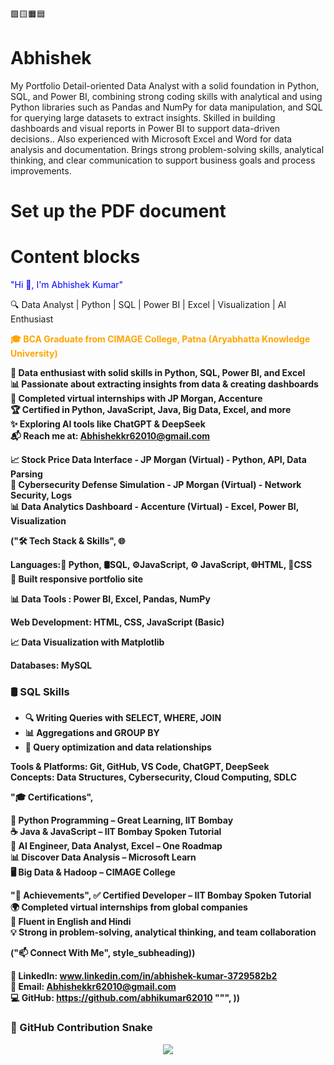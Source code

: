 🟩🟨🟧🟦
# Abhishek
My Portfolio
Detail-oriented Data Analyst with a solid foundation in Python, SQL, and Power BI, combining strong coding skills with analytical and 
using Python libraries such as Pandas and NumPy for data manipulation, and SQL for querying large datasets to extract insights. Skilled in 
building dashboards and visual reports in Power BI to support data-driven decisions.. Also experienced with Microsoft Excel and Word for 
data analysis and documentation. Brings strong problem-solving skills, analytical thinking, and clear communication to support business 
goals and process improvements.

# Set up the PDF document

# Content blocks

<p style="color:blue"> "Hi 👋, I'm Abhishek Kumar" </p>

🔍 Data Analyst | Python | SQL | Power BI | Excel | Visualization | AI Enthusiast


<p style="color:orange"><b>🎓 BCA Graduate from CIMAGE College, Patna (Aryabhatta Knowledge University)<br/></p>

🧠 Data enthusiast with solid skills in Python, SQL, Power BI, and Excel<br/>
📊 Passionate about extracting insights from data & creating dashboards<br/>
💼 Completed virtual internships with JP Morgan, Accenture<br/>
🏆 Certified in Python, JavaScript, Java, Big Data, Excel, and more<br/>
✨ Exploring AI tools like ChatGPT & DeepSeek<br/>
📬 Reach me at: Abhishekkr62010@gmail.com



📈 Stock Price Data Interface - JP Morgan (Virtual) - Python, API, Data Parsing<br/>
🔐 Cybersecurity Defense Simulation - JP Morgan (Virtual) - Network Security, Logs<br/>
📊 Data Analytics Dashboard - Accenture (Virtual) - Excel, Power BI, Visualization


("🛠️ Tech Stack & Skills", 
🌐
>

Languages:🐍 Python, 🛢️SQL, ⚙️JavaScript, ⚙️ JavaScript, 🌐HTML, 🎨CSS <br/>
🧱 Built responsive portfolio site

📊 Data Tools : Power BI, Excel, Pandas, NumPy<br/>

Web Development: HTML, CSS, JavaScript (Basic)<br/>

 📈 Data Visualization with Matplotlib

Databases: MySQL<br/>
### 🛢️ SQL Skills
- 🔍 Writing Queries with SELECT, WHERE, JOIN
- 📊 Aggregations and GROUP BY
- 🧾 Query optimization and data relationships

Tools & Platforms: Git, GitHub, VS Code, ChatGPT, DeepSeek<br/>
Concepts: Data Structures, Cybersecurity, Cloud Computing, SDLC


"🎓 Certifications",

🐍 Python Programming – Great Learning, IIT Bombay<br/>
☕ Java & JavaScript – IIT Bombay Spoken Tutorial<br/>
🧠 AI Engineer, Data Analyst, Excel – One Roadmap<br/>
📊 Discover Data Analysis – Microsoft Learn<br/>
🖥️ Big Data & Hadoop – CIMAGE College


"🏅 Achievements", 
✅ Certified Developer – IIT Bombay Spoken Tutorial<br/>
🌍 Completed virtual internships from global companies<br/>
💬 Fluent in English and Hindi<br/>
💡 Strong in problem-solving, analytical thinking, and team collaboration


("📫 Connect With Me", style_subheading))

🔗 LinkedIn: www.linkedin.com/in/abhishek-kumar-3729582b2<br/>
📧 Email: Abhishekkr62010@gmail.com<br/>
💻 GitHub: https://github.com/abhikumar62010
""", ))

### 🐍 GitHub Contribution Snake

<p align="center">
  <img src="https://raw.githubusercontent.com/abhishek62010/abhishek62010/output/github-contribution-grid-snake.svg" />
</p>





